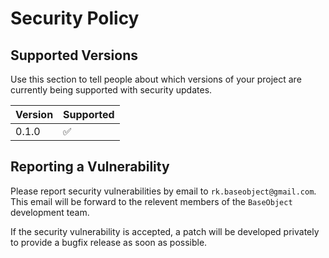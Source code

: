 # Security Policy

## Supported Versions

Use this section to tell people about which versions of your project are
currently being supported with security updates.

| Version | Supported          |
| ------- | ------------------ |
| 0.1.0   | :white_check_mark: |

## Reporting a Vulnerability

Please report security vulnerabilities by email to `rk.baseobject@gmail.com`.
This email will be forward to the relevent members of the `BaseObject` development team.

If the security vulnerability is accepted, a patch will be developed privately to provide a bugfix release as soon as possible.
